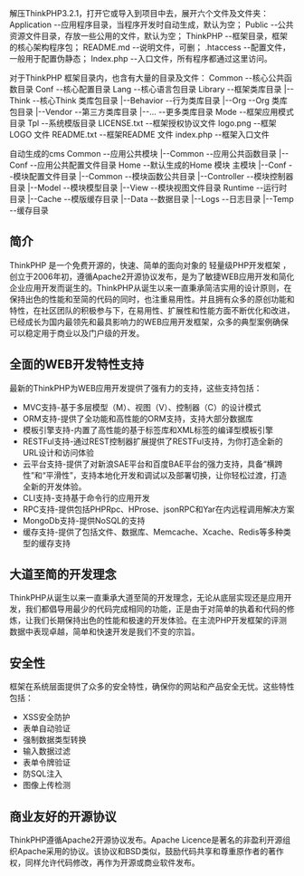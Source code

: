 ﻿解压ThinkPHP3.2.1，打开它或导入到项目中去，展开六个文件及文件夹：
Application --应用程序目录，当程序开发时自动生成，默认为空；
Public --公共资源文件目录，存放一些公用的文件，默认为空；
ThinkPHP --框架目录，框架的核心架构程序包；
README.md --说明文件，可删；
.htaccess --配置文件，一般用于配置伪静态；
Index.php --入口文件，所有程序都通过这里访问。



对于ThinkPHP 框架目录内，也含有大量的目录及文件：
Common --核心公共函数目录
Conf --核心配置目录
Lang --核心语言包目录
Library --框架类库目录
|--Think --核心Think 类库包目录
|--Behavior --行为类库目录
|--Org --Org 类库包目录
|--Vendor --第三方类库目录
|--... --更多类库目录
Mode --框架应用模式目录
Tpl --系统模版目录
LICENSE.txt --框架授权协议文件
logo.png --框架LOGO 文件
README.txt --框架README 文件
index.php --框架入口文件

自动生成的cms
Common --应用公共模块
|--Common --应用公共函数目录
|--Conf --应用公共配置文件目录
Home --默认生成的Home 模块  主模块
|--Conf --模块配置文件目录
|--Common --模块函数公共目录
|--Controller --模块控制器目录
|--Model --模块模型目录
|--View --模块视图文件目录
Runtime --运行时目录
|--Cache --模版缓存目录
|--Data --数据目录
|--Logs --日志目录
|--Temp --缓存目录














## 简介

ThinkPHP 是一个免费开源的，快速、简单的面向对象的 轻量级PHP开发框架 ，创立于2006年初，遵循Apache2开源协议发布，是为了敏捷WEB应用开发和简化企业应用开发而诞生的。ThinkPHP从诞生以来一直秉承简洁实用的设计原则，在保持出色的性能和至简的代码的同时，也注重易用性。并且拥有众多的原创功能和特性，在社区团队的积极参与下，在易用性、扩展性和性能方面不断优化和改进，已经成长为国内最领先和最具影响力的WEB应用开发框架，众多的典型案例确保可以稳定用于商业以及门户级的开发。

## 全面的WEB开发特性支持

最新的ThinkPHP为WEB应用开发提供了强有力的支持，这些支持包括：

*  MVC支持-基于多层模型（M）、视图（V）、控制器（C）的设计模式
*  ORM支持-提供了全功能和高性能的ORM支持，支持大部分数据库
*  模板引擎支持-内置了高性能的基于标签库和XML标签的编译型模板引擎
*  RESTFul支持-通过REST控制器扩展提供了RESTFul支持，为你打造全新的URL设计和访问体验
*  云平台支持-提供了对新浪SAE平台和百度BAE平台的强力支持，具备“横跨性”和“平滑性”，支持本地化开发和调试以及部署切换，让你轻松过渡，打造全新的开发体验。
*  CLI支持-支持基于命令行的应用开发
*  RPC支持-提供包括PHPRpc、HProse、jsonRPC和Yar在内远程调用解决方案
*  MongoDb支持-提供NoSQL的支持
*  缓存支持-提供了包括文件、数据库、Memcache、Xcache、Redis等多种类型的缓存支持

## 大道至简的开发理念

ThinkPHP从诞生以来一直秉承大道至简的开发理念，无论从底层实现还是应用开发，我们都倡导用最少的代码完成相同的功能，正是由于对简单的执着和代码的修炼，让我们长期保持出色的性能和极速的开发体验。在主流PHP开发框架的评测数据中表现卓越，简单和快速开发是我们不变的宗旨。

## 安全性

框架在系统层面提供了众多的安全特性，确保你的网站和产品安全无忧。这些特性包括：

*  XSS安全防护
*  表单自动验证
*  强制数据类型转换
*  输入数据过滤
*  表单令牌验证
*  防SQL注入
*  图像上传检测

## 商业友好的开源协议

ThinkPHP遵循Apache2开源协议发布。Apache Licence是著名的非盈利开源组织Apache采用的协议。该协议和BSD类似，鼓励代码共享和尊重原作者的著作权，同样允许代码修改，再作为开源或商业软件发布。